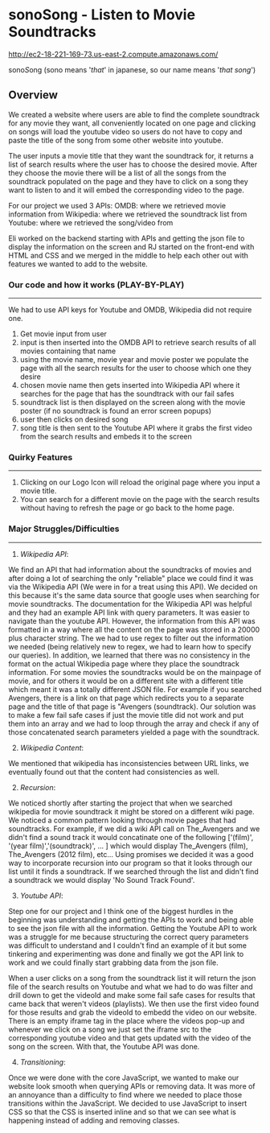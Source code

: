 # sonoSong - Listen to Movie Soundtracks

http://ec2-18-221-169-73.us-east-2.compute.amazonaws.com/

sono*S*ong (sono means '*that*' in japanese, so our name means '*that song*')

## Overview

We created a website where users are able to find the complete soundtrack for any movie they want, all conveniently located on one page and clicking on songs will load the youtube video so users do not have to copy and paste the title of the song from some other website into youtube.

The user inputs a movie title that they want the soundtrack for, it returns a list of search results where the user has to choose the desired movie. After they choose the movie there will be a list of all the songs from the soundtrack populated on the page and they have to click on a song they want to listen to and it will embed the corresponding video to the page.

For our project we used 3 APIs:
    OMDB: where we retrieved movie information from
    Wikipedia: where we retrieved the soundtrack list from
    Youtube: where we retrieved the song/video from

Eli worked on the backend starting with APIs and getting the json file to display the information on the screen and RJ started on the front-end with HTML and CSS and we merged in the middle to help each other out with features we wanted to add to the website.

### Our code and how it works (PLAY-BY-PLAY)
---

We had to use API keys for Youtube and OMDB, Wikipedia did not require one.

1. Get movie input from user  
2. input is then inserted into the OMDB API to retrieve search results of all movies containing that name 
3. using the movie name, movie year and movie poster we populate the page with all the search results for the user to choose which one they desire
4. chosen movie name then gets inserted into Wikipedia API where it searches for the page that has the soundtrack with our fail safes
5. soundtrack list is then displayed on the screen along with the movie poster (if no soundtrack is found an error screen popups)
6. user then clicks on desired song
7. song title is then sent to the Youtube API where it grabs the first video from the search results and embeds it to the screen

### Quirky Features
---

1. Clicking on our Logo Icon will reload the original page where you input a movie title.
2. You can search for a different movie on the page with the search results without having to refresh the page or go back to the home page.

### Major Struggles/Difficulties
---

1. *Wikipedia API*:

We find an API that had information about the soundtracks of movies and after doing a lot of searching the only "reliable" place we could find it was via the Wikipedia API (We were in for a treat using this API). We decided on this because it's the same data source that google uses when searching for movie soundtracks. The documentation for the Wikipedia API was helpful and they had an example API link with query parameters. It was easier to navigate than the youtube API. However, the information from this API was formatted in a way where all the content on the page was stored in a 20000 plus character string. The  we had to use regex to filter out the information we needed (being relatively new to regex, we had to learn how to specify our queries). In addition, we learned that there was no consistency in the format on the actual Wikipedia page where they place the soundtrack information. For some movies the soundtracks would be on the mainpage of movie, and for others it would be on a different site with a different title which meant it was a totally different JSON file. For example if you searched Avengers, there is a link on that page which redirects you to a separate page and the title of that page is "Avengers (soundtrack). Our solution was to make a few fail safe cases if just the movie title did not work and put them into an array and we had to loop through the array and check if any of those concatenated search parameters yielded a page with the soundtrack.

2. *Wikipedia Content*:

We mentioned that wikipedia has inconsistencies between URL links, we eventually found out that the content had consistencies as well.

2. *Recursion*:

We noticed shortly after starting the project that when we searched wikipedia for movie soundtrack it might be stored on a different wiki page. We noticed a common pattern looking through movie pages that had soundtracks. For example, if we did a wiki API call on The_Avengers and we didn't find a sound track it would concatinate one of the following ['(film)', '(year film)','(soundtrack)', ... ] which would display The_Avengers (film), The_Avengers (2012 film), etc... Using promises we decided it was a good way to incorporate recursion into our program so that it looks through our list until it finds a soundtrack. If we searched through the list and didn't find a soundtrack we would display 'No Sound Track Found'.

3. *Youtube API*:

Step one for our project and I think one of the biggest hurdles in the beginning was understanding and getting the APIs to work and being able to see the json file with all the information. Getting the Youtube API to work was a struggle for me because structuring the correct query parameters was difficult to understand and I couldn't find an example of it but some tinkering and experimenting was done and finally we got the API link to work and we could finally start grabbing data from the json file.

When a user clicks on a song from the soundtrack list it will return the json file of the search results on Youtube and what we had to do was filter and drill down to get the videoId and make some fail safe cases for results that came back that weren't videos (playlists). We then use the first video found for those results and grab the videoId to embedd the video on our website. There is an empty iframe tag in the place where the videos pop-up and whenever we click on a song we just set the iframe src to the corresponding youtube video and that gets updated with the video of the song on the screen. With that, the Youtube API was done.

4. *Transitioning*:

Once we were done with the core JavaScript, we wanted to make our website look smooth when querying APIs or removing data. It was more of an annoyance than a difficulty to find where we needed to place those transitions within the JavaScript. We decided to use JavaScript to insert CSS so that the CSS is inserted inline and so that we can see what is happening instead of adding and removing classes.

